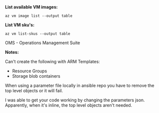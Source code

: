 **List available VM images:**

```
az vm image list --output table
```

**List VM sku's:**

```
az vm list-skus --output table
```

OMS - Operations Management Suite

**Notes:**

Can't create the following with ARM Templates:

* Resource Groups
* Storage blob containers



When using a parameter file locally in ansible repo you have to remove the top level objects or it will fail.

I was able to get your code working by changing the parameters json. Apparently, when it's inline, the top level objects aren't needed.



